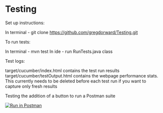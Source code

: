 # Testing

Set up instructions:

In terminal - git clone https://github.com/gregdorward/Testing.git

To run tests:

In terminal - mvn test
In ide - run RunTests.java class

Test logs:

target/cucumber/index.html contains the test run results
target/cucumber/testOutput.html contains the webpage performance stats. This currently needs to be deleted before each test run if you want to capture only fresh results

Testing the addition of a button to run a Postman suite

[![Run in Postman](https://run.pstmn.io/button.svg)](https://app.getpostman.com/run-collection/a753f1913171b8d9ffb9)
